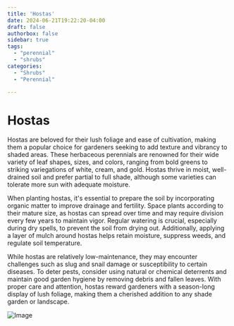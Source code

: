 ```yaml
---
title: 'Hostas'
date: 2024-06-21T19:22:20-04:00
draft: false
authorbox: false
sidebar: true
tags:
  - "perennial"
  - "shrubs"
categories:
  - "Shrubs"
  - "Perennial"

---
```

# Hostas

Hostas are beloved for their lush foliage and ease of cultivation, making them a popular choice for gardeners seeking to add texture and vibrancy to shaded areas. These herbaceous perennials are renowned for their wide variety of leaf shapes, sizes, and colors, ranging from bold greens to striking variegations of white, cream, and gold. Hostas thrive in moist, well-drained soil and prefer partial to full shade, although some varieties can tolerate more sun with adequate moisture.

When planting hostas, it's essential to prepare the soil by incorporating organic matter to improve drainage and fertility. Space plants according to their mature size, as hostas can spread over time and may require division every few years to maintain vigor. Regular watering is crucial, especially during dry spells, to prevent the soil from drying out. Additionally, applying a layer of mulch around hostas helps retain moisture, suppress weeds, and regulate soil temperature.

While hostas are relatively low-maintenance, they may encounter challenges such as slug and snail damage or susceptibility to certain diseases. To deter pests, consider using natural or chemical deterrents and maintain good garden hygiene by removing debris and fallen leaves. With proper care and attention, hostas reward gardeners with a season-long display of lush foliage, making them a cherished addition to any shade garden or landscape.

![Image](/img/hostas.png)